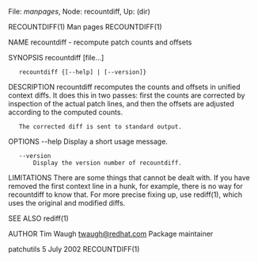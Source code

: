File: *manpages*,  Node: recountdiff,  Up: (dir)

RECOUNTDIFF(1)                     Man pages                    RECOUNTDIFF(1)



NAME
       recountdiff - recompute patch counts and offsets

SYNOPSIS
       recountdiff [file...]

       recountdiff {[--help] | [--version]}

DESCRIPTION
       recountdiff recomputes the counts and offsets in unified context diffs.
       It does this in two passes: first the counts are corrected by
       inspection of the actual patch lines, and then the offsets are adjusted
       according to the computed counts.

       The corrected diff is sent to standard output.

OPTIONS
       --help
           Display a short usage message.

       --version
           Display the version number of recountdiff.

LIMITATIONS
       There are some things that cannot be dealt with. If you have removed
       the first context line in a hunk, for example, there is no way for
       recountdiff to know that. For more precise fixing up, use rediff(1),
       which uses the original and modified diffs.

SEE ALSO
       rediff(1)

AUTHOR
       Tim Waugh <twaugh@redhat.com>
           Package maintainer



patchutils                        5 July 2002                   RECOUNTDIFF(1)
